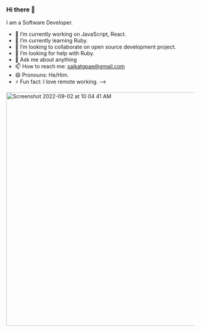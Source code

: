 ### Hi there 👋


<!-- **saikatgpae/saikatgpae** is a ✨ _special_ ✨ repository because its `README.md` (this file) appears on your GitHub profile. -->

I am a Software Developer.

- 🔭 I’m currently working on JavaScript, React.
- 🌱 I’m currently learning Ruby.
- 👯 I’m looking to collaborate on open source development project.
- 🤔 I’m looking for help with Ruby.
- 💬 Ask me about anything
- 📫 How to reach me: saikatgpae@gmail.com
- 😄 Pronouns: He/Him.
- ⚡ Fun fact: I love remote working.
-->

<img width="623" alt="Screenshot 2022-09-02 at 10 04 41 AM" src="https://user-images.githubusercontent.com/85638137/188060909-b57699d0-259b-427b-9ef1-fc1c41bbc0f2.png">
